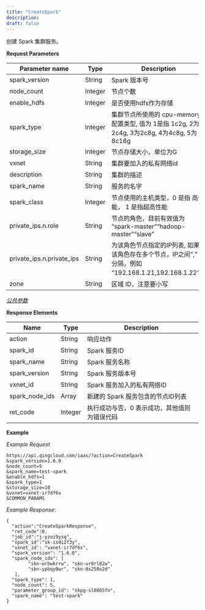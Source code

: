 ```yaml
---
title: "CreateSpark"
description: 
draft: false
---
```




创建 Spark 集群服务。

**Request Parameters**

| Parameter name | Type | Description | Required |
| --- | --- | --- | --- |
| spark_version | String | Spark 版本号 | Yes |
| node_count | Integer | 节点个数 | Yes |
| enable_hdfs | Integer | 是否使用hdfs作为存储 | Yes |
| spark_type | Integer | 集群节点所使用的 cpu-memory 配置类型, 值为 1是指 1c2g, 2为2c4g, 3为2c8g, 4为4c8g, 5为8c16g | Yes |
| storage_size | Integer | 节点存储大小，单位为G | Yes |
| vxnet | String | 集群要加入的私有网络id | Yes |
| description | String | 集群的描述 | No |
| spark_name | String | 服务的名字 | No |
| spark_class | Integer | 节点使用的主机类型，0 是指 高性能， 1 是指超高性能 | No |
| private_ips.n.role | String | 节点的角色，目前有效值为 “spark-master”“hadoop-master”“slave” | No |
| private_ips.n.private_ips | String | 为该角色节点指定的IP列表, 如果该角色存在多个节点，IP之间”,” 号分隔，例如 “192.168.1.21,192.168.1.22”。 | No |
| zone | String | 区域 ID，注意要小写 | Yes |

[_公共参数_](../../../parameters)

**Response Elements**

| Name | Type | Description |
| --- | --- | --- |
| action | String | 响应动作 |
| spark_id | String | Spark 服务ID |
| spark_name | String | Spark 服务名称 |
| spark_version | String | Spark 服务版本号 |
| vxnet_id | String | Spark 服务加入的私有网络ID |
| spark_node_ids | Array | 新建的 Spark 服务包含的节点ID列表 |
| ret_code | Integer | 执行成功与否，0 表示成功，其他值则为错误代码 |

**Example**

_Example Request_

```
https://api.qingcloud.com/iaas/?action=CreateSpark
&spark_version=1.6.0
&node_count=5
&spark_name=test-spark
&enable_hdfs=1
&spark_type=1
&storage_size=10
&vxnet=vxnet-ir7df6x
&COMMON_PARAMS
```

_Example Response_:

```
{
  "action":"CreateSparkResponse",
  "ret_code":0,
  "job_id":"j-yzoi9ysq",
  "spark_id":"sk-isdi2f3y",
  "vxnet_id': "vxnet-ir7df6x",
  "spark_version": "1.6.0",
  "spark_node_ids": [
        "skn-wrbwkrrw", "skn-ur0rl82w",
        "skn-ypbqy0wr", "skn-0x250o2d"
   ],
  "spark_type": 1,
  "node_count": 5,
  "parameter_group_id": "skpg-sl0865fn",
  "spark_name": "test-spark"
}
```
